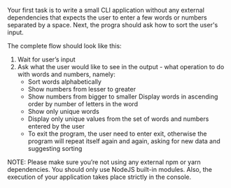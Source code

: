 Your first task is to write a small CLI application without any external dependencies that
expects the user to enter a few words or numbers separated by a space. Next, the progra
should ask how to sort the user's input.

The complete flow should look like this:

1. Wait for user’s input
2. Ask what the user would like to see in the output - what operation to do with words and
   numbers, namely:
   - Sort words alphabetically
   - Show numbers from lesser to greater
   - Show numbers from bigger to smaller Display words in ascending order by number of
     letters in the word
   - Show only unique words
   - Display only unique values from the set of words and numbers entered by the user
   - To exit the program, the user need to enter exit, otherwise the program will repeat
     itself again and again, asking for new data and suggesting sorting

NOTE: Please make sure you’re not using any external npm or yarn dependencies. You should
only use NodeJS built-in modules. Also, the execution of your application takes place
strictly in the console.
